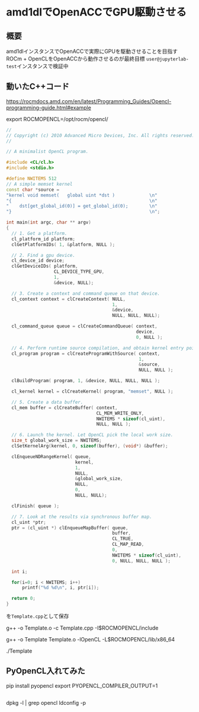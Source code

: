 # amd1dlでOpenACCでGPU駆動させる
## 概要
amd1dlインスタンスでOpenACCで実際にGPUを駆動させることを目指す
ROCm + OpenCLをOpenACCから動作させるのが最終目標
`user@jupyterlab-test`インスタンスで検証中

## 動いたC++コード
https://rocmdocs.amd.com/en/latest/Programming_Guides/Opencl-programming-guide.html#example

export ROCMOPENCL=/opt/rocm/opencl/

```cpp
//
// Copyright (c) 2010 Advanced Micro Devices, Inc. All rights reserved.
//

// A minimalist OpenCL program.

#include <CL/cl.h>
#include <stdio.h>

#define NWITEMS 512
// A simple memset kernel
const char *source =
"kernel void memset(   global uint *dst )             \n"
"{                                                    \n"
"    dst[get_global_id(0)] = get_global_id(0);        \n"
"}                                                    \n";

int main(int argc, char ** argv)
{
  // 1. Get a platform.
  cl_platform_id platform;
  clGetPlatformIDs( 1, &platform, NULL );

  // 2. Find a gpu device.
  cl_device_id device;
  clGetDeviceIDs( platform,
                  CL_DEVICE_TYPE_GPU,
                  1,
                  &device, NULL);

  // 3. Create a context and command queue on that device.
  cl_context context = clCreateContext( NULL,
                                        1,
                                        &device,
                                        NULL, NULL, NULL);

  cl_command_queue queue = clCreateCommandQueue( context,
                                                 device,
                                                 0, NULL );

  // 4. Perform runtime source compilation, and obtain kernel entry point.
  cl_program program = clCreateProgramWithSource( context,
                                                  1,
                                                  &source,
                                                  NULL, NULL );

  clBuildProgram( program, 1, &device, NULL, NULL, NULL );

  cl_kernel kernel = clCreateKernel( program, "memset", NULL );

  // 5. Create a data buffer.
  cl_mem buffer = clCreateBuffer( context,
                                  CL_MEM_WRITE_ONLY,
                                  NWITEMS * sizeof(cl_uint),
                                  NULL, NULL );

  // 6. Launch the kernel. Let OpenCL pick the local work size.
  size_t global_work_size = NWITEMS;
  clSetKernelArg(kernel, 0, sizeof(buffer), (void*) &buffer);

  clEnqueueNDRangeKernel( queue,
                          kernel,
                          1,
                          NULL,
                          &global_work_size,
                          NULL,
                          0,
                          NULL, NULL);

  clFinish( queue );

  // 7. Look at the results via synchronous buffer map.
  cl_uint *ptr;
  ptr = (cl_uint *) clEnqueueMapBuffer( queue,
                                        buffer,
                                        CL_TRUE,
                                        CL_MAP_READ,
                                        0,
                                        NWITEMS * sizeof(cl_uint),
                                        0, NULL, NULL, NULL );

  int i;

  for(i=0; i < NWITEMS; i++)
      printf("%d %d\n", i, ptr[i]);

  return 0;
}
```
を`Template.cpp`として保存

g++ -o Template.o -c Template.cpp -I$ROCMOPENCL/include

g++ -o Template Template.o -lOpenCL -L$ROCMOPENCL/lib/x86_64

./Template


## PyOpenCL入れてみた
pip install pyopencl
export PYOPENCL_COMPILER_OUTPUT=1



##
dpkg -l | grep opencl
ldconfig -p